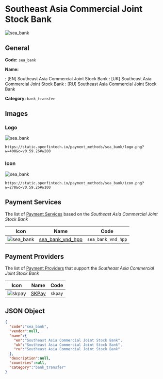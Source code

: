 
# Southeast Asia Commercial Joint Stock Bank 
![sea_bank](https://static.openfintech.io/payment_methods/sea_bank/logo.png?w=400&c=v0.59.26#w200)  

## General 
**Code:** `sea_bank` 
 
**Name:** 
 
:	[EN] Southeast Asia Commercial Joint Stock Bank 
:	[UK] Southeast Asia Commercial Joint Stock Bank 
:	[RU] Southeast Asia Commercial Joint Stock Bank 
 
**Category:** `bank_transfer` 
 

## Images 

### Logo 
![sea_bank](https://static.openfintech.io/payment_methods/sea_bank/logo.png?w=400&c=v0.59.26#w200)  

```
https://static.openfintech.io/payment_methods/sea_bank/logo.png?w=400&c=v0.59.26#w200
```  

### Icon 
![sea_bank](https://static.openfintech.io/payment_methods/sea_bank/icon.png?w=278&c=v0.59.26#w100)  

```
https://static.openfintech.io/payment_methods/sea_bank/icon.png?w=278&c=v0.59.26#w100
```  

## Payment Services 
 
The list of [Payment Services](/payment-services/) based on the _Southeast Asia Commercial Joint Stock Bank_ 

|Icon|Name|Code| 
|:---:|:---:|:---:| 
|![sea_bank](https://static.openfintech.io/payment_methods/sea_bank/icon.png?w=278&c=v0.59.26#w100) |[sea_bank_vnd_hpp](/payment-services/sea_bank_vnd_hpp/)|`sea_bank_vnd_hpp`| 
 

## Payment Providers 
 
The list of [Payment Providers](/payment-providers/) that support the _Southeast Asia Commercial Joint Stock Bank_ 

|Icon|Name|Code| 
|:---:|:---:|:---:| 
|![skpay](https://static.openfintech.io/payment_providers/skpay/icon.png?w=278&c=v0.59.26#w100) |[SKPay](/payment-providers/skpay/)|`skpay`| 
 

## JSON Object 

```json
{
  "code":"sea_bank",
  "vendor":null,
  "name":{
    "en":"Southeast Asia Commercial Joint Stock Bank",
    "uk":"Southeast Asia Commercial Joint Stock Bank",
    "ru":"Southeast Asia Commercial Joint Stock Bank"
  },
  "description":null,
  "countries":null,
  "category":"bank_transfer"
}
```  

